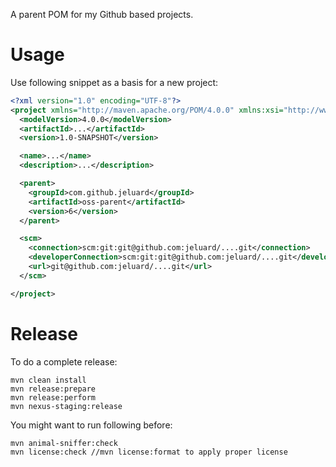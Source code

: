 A parent POM for my Github based projects.

# Usage

Use following snippet as a basis for a new project:

```xml
<?xml version="1.0" encoding="UTF-8"?>
<project xmlns="http://maven.apache.org/POM/4.0.0" xmlns:xsi="http://www.w3.org/2001/XMLSchema-instance" xsi:schemaLocation="http://maven.apache.org/POM/4.0.0 http://maven.apache.org/xsd/maven-4.0.0.xsd">
  <modelVersion>4.0.0</modelVersion>
  <artifactId>...</artifactId>
  <version>1.0-SNAPSHOT</version>

  <name>...</name>
  <description>...</description>

  <parent>
    <groupId>com.github.jeluard</groupId>
    <artifactId>oss-parent</artifactId>
    <version>6</version>
  </parent>

  <scm>
    <connection>scm:git:git@github.com:jeluard/....git</connection>
    <developerConnection>scm:git:git@github.com:jeluard/....git</developerConnection>
    <url>git@github.com:jeluard/....git</url>
  </scm>

</project>
```

# Release

To do a complete release:

```
mvn clean install
mvn release:prepare
mvn release:perform
mvn nexus-staging:release
```

You might want to run following before:

```
mvn animal-sniffer:check
mvn license:check //mvn license:format to apply proper license
```
